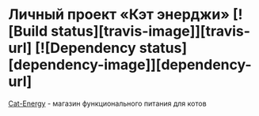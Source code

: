 # Личный проект «Кэт энерджи» [![Build status][travis-image]][travis-url] [![Dependency status][dependency-image]][dependency-url]

[Cat-Energy](https://privetadel.github.io/CatEnergy/) - магазин функционального питания для котов
